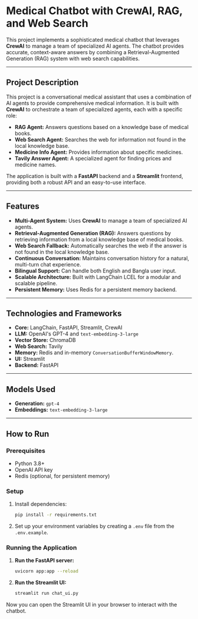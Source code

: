 # Medical Chatbot with CrewAI, RAG, and Web Search

This project implements a sophisticated medical chatbot that leverages **CrewAI** to manage a team of specialized AI agents. The chatbot provides accurate, context-aware answers by combining a Retrieval-Augmented Generation (RAG) system with web search capabilities.

---

## Project Description

This project is a conversational medical assistant that uses a combination of AI agents to provide comprehensive medical information. It is built with **CrewAI** to orchestrate a team of specialized agents, each with a specific role:

- **RAG Agent:** Answers questions based on a knowledge base of medical books.
- **Web Search Agent:** Searches the web for information not found in the local knowledge base.
- **Medicine Info Agent:** Provides information about specific medicines.
- **Tavily Answer Agent:** A specialized agent for finding prices and medicine names.

The application is built with a **FastAPI** backend and a **Streamlit** frontend, providing both a robust API and an easy-to-use interface.

---

## Features

- **Multi-Agent System:** Uses **CrewAI** to manage a team of specialized AI agents.
- **Retrieval-Augmented Generation (RAG):** Answers questions by retrieving information from a local knowledge base of medical books.
- **Web Search Fallback:** Automatically searches the web if the answer is not found in the local knowledge base.
- **Continuous Conversation:** Maintains conversation history for a natural, multi-turn chat experience.
- **Bilingual Support:** Can handle both English and Bangla user input.
- **Scalable Architecture:** Built with LangChain LCEL for a modular and scalable pipeline.
- **Persistent Memory:** Uses Redis for a persistent memory backend.

---

## Technologies and Frameworks

- **Core:** LangChain, FastAPI, Streamlit, CrewAI
- **LLM:** OpenAI's GPT-4 and `text-embedding-3-large`
- **Vector Store:** ChromaDB
- **Web Search:** Tavily
- **Memory:** Redis and in-memory `ConversationBufferWindowMemory`.
- **UI:** Streamlit
- **Backend:** FastAPI

---

## Models Used

- **Generation:** `gpt-4`
- **Embeddings:** `text-embedding-3-large`

---

## How to Run

### Prerequisites

- Python 3.8+
- OpenAI API key
- Redis (optional, for persistent memory)

### Setup

1.  Install dependencies:
    ```bash
    pip install -r requirements.txt
    ```
2.  Set up your environment variables by creating a `.env` file from the `.env.example`.

### Running the Application

1.  **Run the FastAPI server:**
    ```bash
    uvicorn app:app --reload
    ```
2.  **Run the Streamlit UI:**
    ```bash
    streamlit run chat_ui.py
    ```

Now you can open the Streamlit UI in your browser to interact with the chatbot.
